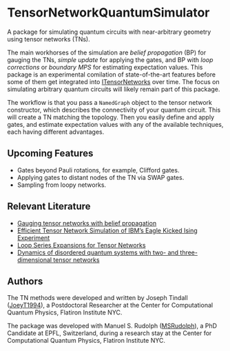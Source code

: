 # TensorNetworkQuantumSimulator

A package for simulating quantum circuits with near-arbitrary geometry using tensor networks (TNs). 

The main workhorses of the simulation are _belief propagation_ (BP) for gauging the TNs, _simple update_ for applying the gates, and BP with _loop corrections_ or _boundary MPS_ for estimating expectation values. This package is an experimental comilation of state-of-the-art features before some of them get integrated into [ITensorNetworks](https://github.com/ITensor/ITensorNetworks.jl) over time. The focus on simulating arbitrary quantum circuits will likely remain part of this package.

The workflow is that you pass a `NamedGraph` object to the tensor network constructor, which describes the connectivity of your quantum circuit. This will create a TN matching the topology. Then you easily define and apply gates, and estimate expectation values with any of the available techniques, each having different advantages.

## Upcoming Features
- Gates beyond Pauli rotations, for example, Clifford gates.
- Applying gates to distant nodes of the TN via SWAP gates.
- Sampling from loopy networks.

## Relevant Literature
- [Gauging tensor networks with belief propagation](https://www.scipost.org/SciPostPhys.15.6.222?acad_field_slug=chemistry)
- [Efficient Tensor Network Simulation of IBM’s Eagle Kicked Ising Experiment](https://journals.aps.org/prxquantum/abstract/10.1103/PRXQuantum.5.010308)
- [Loop Series Expansions for Tensor Networks](https://arxiv.org/abs/2409.03108)
- [Dynamics of disordered quantum systems with two- and three-dimensional tensor networks](https://arxiv.org/abs/2503.05693)

## Authors
The TN methods were developed and written by Joseph Tindall ([JoeyT1994](https://github.com/JoeyT1994)), a Postdoctoral Researcher at the Center for Computational Quantum Physics, Flatiron Institute NYC.

The package was developed with Manuel S. Rudolph ([MSRudolph](https://github.com/MSRudolph)), a PhD Candidate at EPFL, Switzerland, during a research stay at the Center for Computational Quantum Physics, Flatiron Institute NYC.

